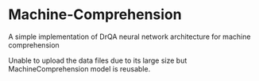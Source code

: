 # Machine-Comprehension
A simple implementation of DrQA neural network architecture for machine comprehension

Unable to upload the data files due to its large size but MachineComprehension model is reusable.


